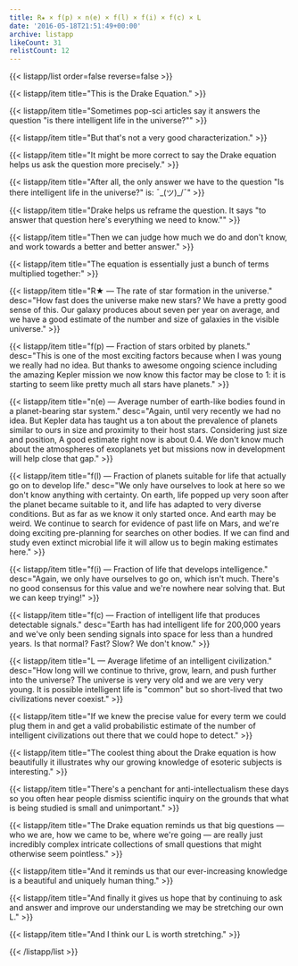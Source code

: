 ```yaml
---
title: R★ × f(p) × n(e) × f(l) × f(i) × f(c) × L
date: '2016-05-18T21:51:49+00:00'
archive: listapp
likeCount: 31
relistCount: 12
---
```



{{< listapp/list order=false reverse=false >}}

   {{< listapp/item title="This is the Drake Equation." >}}

   {{< listapp/item title="Sometimes pop-sci articles say it answers the question \"is there intelligent life in the universe?\"" >}}

   {{< listapp/item title="But that's not a very good characterization." >}}

   {{< listapp/item title="It might be more correct to say the Drake equation helps us ask the question more precisely." >}}

   {{< listapp/item title="After all, the only answer we have to the question \"Is there intelligent life in the universe?\" is: ¯\_(ツ)_/¯" >}}

   {{< listapp/item title="Drake helps us reframe the question. It says \"to answer that question here's everything we need to know.\"" >}}

   {{< listapp/item title="Then we can judge how much we do and don't know, and work towards a better and better answer." >}}

   {{< listapp/item title="The equation is essentially just a bunch of terms multiplied together:" >}}

   {{< listapp/item title="R★ — The rate of star formation in the universe."
      desc="How fast does the universe make new stars? We have a pretty good sense of this. Our galaxy produces about seven per year on average, and we have a good estimate of the number and size of galaxies in the visible universe." >}}

   {{< listapp/item title="f(p) — Fraction of stars orbited by planets."
      desc="This is one of the most exciting factors because when I was young we really had no idea. But thanks to awesome ongoing science including the amazing Kepler mission we now know this factor may be close to 1: it is starting to seem like pretty much all stars have planets." >}}

   {{< listapp/item title="n(e) — Average number of earth-like bodies found in a planet-bearing star system."
      desc="Again, until very recently we had no idea. But Kepler data has taught us a ton about the prevalence of planets similar to ours in size and proximity to their host stars. Considering just size and position, A good estimate right now is about 0.4. We don't know much about the atmospheres of exoplanets yet but missions now in development will help close that gap." >}}

   {{< listapp/item title="f(l) — Fraction of planets suitable for life that actually go on to develop life."
      desc="We only have ourselves to look at here so we don't know anything with certainty. On earth, life popped up very soon after the planet became suitable to it, and life has adapted to very diverse conditions. But as far as we know it only started once. And earth may be weird. We continue to search for evidence of past life on Mars, and we're doing exciting pre-planning for searches on other bodies. If we can find and study even extinct microbial life it will allow us to begin making estimates here." >}}

   {{< listapp/item title="f(i) — Fraction of life that develops intelligence."
      desc="Again, we only have ourselves to go on, which isn't much. There's no good consensus for this value and we're nowhere near solving that. But we can keep trying!" >}}

   {{< listapp/item title="f(c) — Fraction of intelligent life that produces detectable signals."
      desc="Earth has had intelligent life for 200,000 years and we've only been sending signals into space for less than a hundred years. Is that normal? Fast? Slow? We don't know." >}}

   {{< listapp/item title="L — Average lifetime of an intelligent civilization."
      desc="How long will we continue to thrive, grow, learn, and push further into the universe? The universe is very very old and we are very very young. It is possible intelligent life is \"common\" but so short-lived that two civilizations never coexist." >}}

   {{< listapp/item title="If we knew the precise value for every term we could plug them in and get a valid probabilistic estimate of the number of intelligent civilizations out there that we could hope to detect." >}}

   {{< listapp/item title="The coolest thing about the Drake equation is how beautifully it illustrates why our growing knowledge of esoteric subjects is interesting." >}}

   {{< listapp/item title="There's a penchant for anti-intellectualism these days so you often hear people dismiss scientific inquiry on the grounds that what is being studied is small and unimportant." >}}

   {{< listapp/item title="The Drake equation reminds us that big questions — who we are, how we came to be, where we're going — are really just incredibly complex intricate collections of small questions that might otherwise seem pointless." >}}

   {{< listapp/item title="And it reminds us that our ever-increasing knowledge is a beautiful and uniquely human thing." >}}

   {{< listapp/item title="And finally it gives us hope that by continuing to ask and answer and improve our understanding we may be stretching our own L." >}}

   {{< listapp/item title="And I think our L is worth stretching." >}}

{{< /listapp/list >}}

